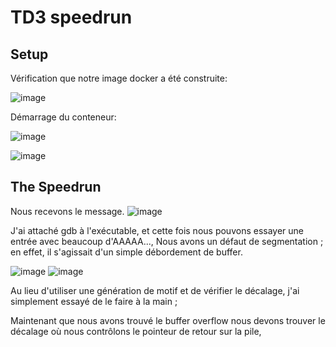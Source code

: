 # TD3 speedrun 
Setup 
--------------
Vérification que notre image docker a été construite:

![image](https://user-images.githubusercontent.com/46088690/152688056-48ed8559-32eb-4688-884b-06e2fe2149f6.png)

Démarrage du conteneur:

![image](https://user-images.githubusercontent.com/46088690/152688227-094bad93-73a9-4c46-bf4f-f013ba67d7db.png)

![image](https://user-images.githubusercontent.com/46088690/152688350-ac3cff3f-d2ac-49d2-919c-90f38921ab08.png)

The Speedrun
--------------

Nous recevons le message.
![image](https://user-images.githubusercontent.com/46088690/152688868-4240f7f9-c2da-46e2-8d94-8ebd1378c2e5.png)

J'ai attaché gdb à l'exécutable, et cette fois nous pouvons essayer une entrée avec beaucoup d'AAAAA..., Nous avons un défaut de segmentation ; en effet, il s'agissait d'un simple débordement de buffer.

![image](https://user-images.githubusercontent.com/46088690/152689506-fe04445f-715f-4ebd-9d76-cb255170eea3.png)
![image](https://user-images.githubusercontent.com/46088690/152689417-d1727c8a-5061-416a-9ff8-e7b251f53dc9.png)

 Au lieu d'utiliser une génération de motif et de vérifier le décalage, j'ai simplement essayé de le faire à la main ;
 
 Maintenant que nous avons trouvé le buffer overflow nous devons trouver le décalage où nous contrôlons le pointeur de retour sur la pile, 
